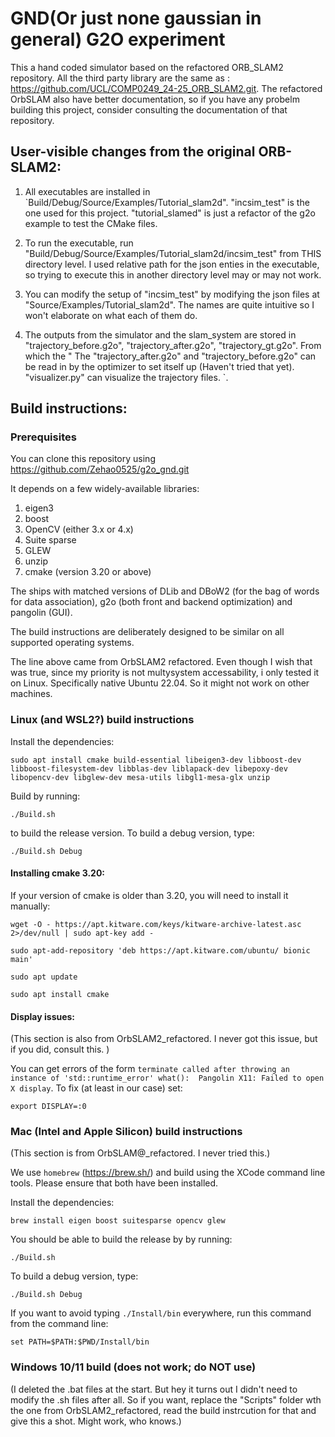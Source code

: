 # GND(Or just none gaussian in general) G2O experiment

This a hand coded simulator based on the refactored ORB_SLAM2 repository. All the third party library are the same as : https://github.com/UCL/COMP0249_24-25_ORB_SLAM2.git. The refactored OrbSLAM also have better documentation, so if you have any probelm building this project, consider consulting the documentation of that repository. 

## User-visible changes from the original ORB-SLAM2:
1.  All executables are installed in `Build/Debug/Source/Examples/Tutorial_slam2d". "incsim_test" is the one used for this project. "tutorial_slamed" is just a refactor of the g2o example to test the CMake files. 

2. To run the executable, run "Build/Debug/Source/Examples/Tutorial_slam2d/incsim_test" from THIS directory level. I used relative path for the json enties in the executable, so trying to execute this in another directory level may or may not work. 

3. You can modify the setup of "incsim_test" by modifying the json files at "Source/Examples/Tutorial_slam2d". The names are quite intuitive so I won't elaborate on what each of them do. 

4. The outputs from the simulator and the slam_system are stored in "trajectory_before.g2o", "trajectory_after.g2o", "trajectory_gt.g2o". From which the " The "trajectory_after.g2o" and "trajectory_before.g2o" can be read in by the optimizer to set itself up (Haven't tried that yet). "visualizer.py" can visualize the trajectory files.
`.


## Build instructions:

### Prerequisites

You can clone this repository using https://github.com/Zehao0525/g2o_gnd.git

It depends on a few widely-available libraries:

1. eigen3
2. boost
3. OpenCV (either 3.x or 4.x)
4. Suite sparse
5. GLEW
6. unzip
7. cmake (version 3.20 or above)

The ships with matched versions of DLib and DBoW2 (for the bag of words for data association), g2o (both front and backend optimization) and pangolin (GUI).

The build instructions are deliberately designed to be similar on all supported operating systems.

The line above came from OrbSLAM2 refactored. Even though I wish that was true, since my priority is not multysystem accessability, i only tested it on Linux. Specifically native Ubuntu 22.04. So it might not work on other machines. 

### Linux (and WSL2?) build instructions

Install the dependencies:

`sudo apt install cmake build-essential libeigen3-dev libboost-dev libboost-filesystem-dev libblas-dev liblapack-dev libepoxy-dev libopencv-dev libglew-dev mesa-utils libgl1-mesa-glx unzip`

Build by running:

`./Build.sh`

to build the release version. To build a debug version, type:

`./Build.sh Debug`

#### Installing cmake 3.20:

If your version of cmake is older than 3.20, you will need to install it manually:

`wget -O - https://apt.kitware.com/keys/kitware-archive-latest.asc 2>/dev/null | sudo apt-key add -`

`sudo apt-add-repository 'deb https://apt.kitware.com/ubuntu/ bionic main'`

`sudo apt update`

`sudo apt install cmake`

#### Display issues:
(This section is also from OrbSLAM2_refactored. I never got this issue, but if you did, consult this. )

You can get errors of the form `terminate called after throwing an instance of 'std::runtime_error' what():  Pangolin X11: Failed to open X display`. To fix (at least in our case) set:

`export DISPLAY=:0`


### Mac (Intel and Apple Silicon) build instructions

(This section is from OrbSLAM@_refactored. I never tried this.)

We use `homebrew` (https://brew.sh/) and build using the XCode command line tools. Please ensure that both have been installed.

Install the dependencies:

`brew install eigen boost suitesparse opencv glew`

You should be able to build the release by by running:

`./Build.sh`

To build a debug version, type:

`./Build.sh Debug`

If you want to avoid typing `./Install/bin` everywhere, run this command from the command line:

`set PATH=$PATH:$PWD/Install/bin`

### Windows 10/11 build (does not work; do NOT use)

(I deleted the .bat files at the start. But hey it turns out I didn't need to modify the .sh files after all. So if you want, replace the "Scripts" folder wth the one from OrbSLAM2_refactored, read the build instrcution for that and give this a shot. Might work, who knows.)


